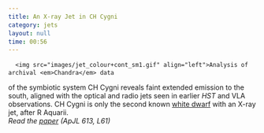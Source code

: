 ```yaml
---
title: An X-ray Jet in CH Cygni
category: jets
layout: null
time: 00:56
---
```

<!-- converted from blosxom format post by dkg 22.1.2022 -->
<!-- created by convert.pl on Tue Jan 31 00:56:59 EST 2012 -->
<!-- converted from ../2004/08/x-ray-jet-in-ch-cygni.html -->
<!-- Post timestamp Tuesday, August 10, 2004 8:56 AM -->
<!-- touch -t 200408100856 -->
<!-- Labels: 2004, papers -->
      <img src="images/jet_colour+cont_sm1.gif" align="left">Analysis of archival <em>Chandra</em> data
of the symbiotic system CH Cygni reveals faint extended
emission to the south, aligned with the optical and radio jets seen in
earlier <em>HST</em> and VLA observations.
CH&nbsp;Cygni is only the
second known <a href="http://en.wikipedia.org/wiki/White_dwarf">white dwarf</a> with an X-ray jet, after 
R&nbsp;Aquarii.
<br clear="left">
<em>Read the <a href="http://arxiv.org/abs/astro-ph/0405436">paper</a> (ApJL 613, L61)</em>
